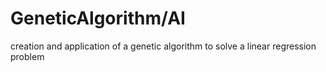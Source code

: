 # GeneticAlgorithm/AI
 creation and application of a genetic algorithm to solve a linear regression problem
